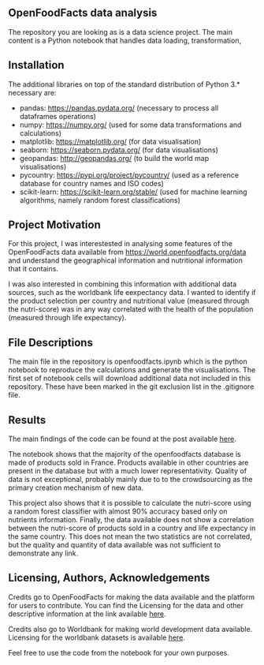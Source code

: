 ## OpenFoodFacts data analysis

The repository you are looking as is a data science project.
The main content is a Python notebook that handles data loading, transformation, 


## Installation <a name="installation"></a>

The additional libraries on top of the standard distribution of Python 3.* necessary are:
- pandas: https://pandas.pydata.org/ (necessary to process all dataframes operations)
- numpy: https://numpy.org/ (used for some data transformations and calculations)
- matplotlib: https://matplotlib.org/ (for data visualisation)
- seaborn: https://seaborn.pydata.org/ (for data visualisations)
- geopandas: http://geopandas.org/ (to build the world map visualisations)
- pycountry: https://pypi.org/project/pycountry/ (used as a reference database for country names and ISO codes)
- scikit-learn: https://scikit-learn.org/stable/ (used for machine learning algorithms, namely random forest classifications)


## Project Motivation<a name="motivation"></a>

For this project, I was interestested in analysing some features of the OpenFoodFacts data available from https://world.openfoodfacts.org/data and understand the geographical information and nutritional information that it contains.

I was also interested in combining this information with additional data sources, such as the worldbank life eexpectancy data. I wanted to identify if the product selection per country and nutritional value (measured through the nutri-score) was in any way correlated with the health of the population (measured through life expectancy).


## File Descriptions <a name="files"></a>

The main file in the repository is openfoodfacts.ipynb which is the python notebook to reproduce the calculations and generate the visualisations. The first set of notebook cells will download additional data not included in this repository. These have been marked in the git exclusion list in the .gitignore file.


## Results<a name="results"></a>

The main findings of the code can be found at the post available [here](https://medium.com/@stephaneschitter/https-medium-com-stephaneschitter-should-you-eat-that-food-234ba2bf240).

The notebook shows that the majority of the openfoodfacts database is made of products sold in France. Products available in other countries are present in the database but with a much lower representativity. Quality of data is not exceptional, probably mainly due to to the crowdsourcing as the primary creation mechanism of new data.

This project also shows that it is possible to calculate the nutri-score using a random forest classifier with almost 90% accuracy based only on nutrients information. Finally, the data available does not show a correlation between the nutri-score of products sold in a country and life expectancy in the same country. This does not mean the two statistics are not correlated, but the quality and quantity of data available was not sufficient to demonstrate any link.


## Licensing, Authors, Acknowledgements<a name="licensing"></a>

Credits go to OpenFoodFacts for making the data available and the platform for users to contribute. You can find the Licensing for the data and other descriptive information at the link available [here](https://world.openfoodfacts.org/data).

Credits also go to Worldbank for making world development data available. Licensing for the worldbank datasets is available [here](https://www.worldbank.org/en/about/legal/terms-of-use-for-datasets).

Feel free to use the code from the notebook for your own purposes.
